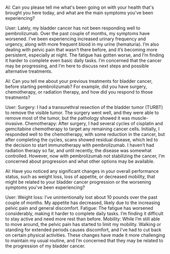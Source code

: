 AI: Can you please tell me what's been going on with your health that's brought you here today, and what are the main symptoms you've been experiencing?

User: Lately, my bladder cancer has not been responding well to pembrolizumab. Over the past couple of months, my symptoms have worsened. I’ve been experiencing increased urinary frequency and urgency, along with more frequent blood in my urine (hematuria). I’m also dealing with pelvic pain that wasn’t there before, and it’s becoming more persistent, especially at night. The fatigue has gotten worse, and I’m finding it harder to complete even basic daily tasks. I’m concerned that the cancer may be progressing, and I’m here to discuss next steps and possible alternative treatments.

AI: Can you tell me about your previous treatments for bladder cancer, before starting pembrolizumab? For example, did you have surgery, chemotherapy, or radiation therapy, and how did you respond to those treatments?

User: Surgery: I had a transurethral resection of the bladder tumor (TURBT) to remove the visible tumor. The surgery went well, and they were able to remove most of the tumor, but the pathology showed it was muscle-invasive. Chemotherapy: After surgery, I had several cycles of cisplatin and gemcitabine chemotherapy to target any remaining cancer cells. Initially, I responded well to the chemotherapy, with some reduction in the cancer, but after completing the cycles, scans showed residual disease, which led to the decision to start immunotherapy with pembrolizumab. I haven’t had radiation therapy so far, and until recently, the disease was somewhat controlled. However, now with pembrolizumab not stabilizing the cancer, I’m concerned about progression and what other options may be available.

AI: Have you noticed any significant changes in your overall performance status, such as weight loss, loss of appetite, or decreased mobility, that might be related to your bladder cancer progression or the worsening symptoms you've been experiencing?

User: Weight loss: I’ve unintentionally lost about 10 pounds over the past couple of months. My appetite has decreased, likely due to the increasing pelvic pain and general discomfort. Fatigue: The fatigue has worsened considerably, making it harder to complete daily tasks. I’m finding it difficult to stay active and need more rest than before. Mobility: While I’m still able to move around, the pelvic pain has started to limit my mobility. Walking or standing for extended periods causes discomfort, and I’ve had to cut back on certain physical activities. These changes have made it more challenging to maintain my usual routine, and I’m concerned that they may be related to the progression of my bladder cancer.

